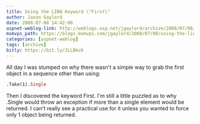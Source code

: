 ```yaml
---
title: Using the LINQ Keyword \"First\"
author: Jason Gaylord
date: 2008-07-08 14:42:00
aspnet-weblog-link: http://weblogs.asp.net/jgaylord/archive/2008/07/08/using-the-linq-keyword-quot-first-quot.aspx
msmvps_path: https://blogs.msmvps.com/jgaylord/2008/07/08/using-the-linq-keyword-quot-first-quot/
categories: [aspnet-weblog]
tags: [archive]
bitly: https://bit.ly/2LLBkcK
---
```


All day I was stumped on why there wasn't a simple way to grab the first object in a sequence other than using:

```vb
.Take(1).Single
```

Then I discovered the keyword First. I'm still a little puzzled as to why .Single would throw an exception if more than a single element would be returned. I can't really see a practical use for it unless you wanted to force only 1 object being returned.